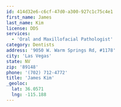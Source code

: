 ```yaml
---
id: 414d32e6-c6cf-47d0-a300-927c1c75c4e1
first_name: James
last_name: Kim
license: DDS
services:
  - 'Oral and Maxillofacial Pathologist'
category: Dentists
address: '9050 W. Warm Springs Rd, #1178'
city: 'Las Vegas'
state: NV
zip: '89148'
phone: '(702) 712-4772'
title: 'James Kim'
_geoloc:
  lat: 36.0571
  lng: -115.188
---
```

